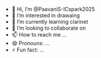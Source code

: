 - 👋 Hi, I’m @PaavaniS-ICspark2025
- 👀 I’m interested in drawaing 
- 🌱 I’m currently learning clarinet
- 💞️ I’m looking to collaborate on 
- 📫 How to reach me ...
- 😄 Pronouns: ...
- ⚡ Fun fact: ...

<!---
PaavaniS-ICspark2025/PaavaniS-ICspark2025 is a ✨ special ✨ repository because its `README.md` (this file) appears on your GitHub profile.
You can click the Preview link to take a look at your changes.
--->
